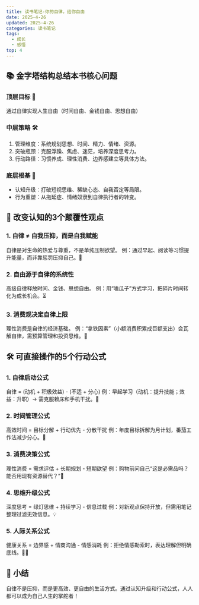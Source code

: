```yaml
---
title: 读书笔记-你的自律，给你自由
date: 2025-4-26
updated: 2025-4-26
categories: 读书笔记
tags:
  - 成长
  - 感悟
top: 4
---
```


## 📚 金字塔结构总结本书核心问题

### 顶层目标 🎯
通过自律实现人生自由（时间自由、金钱自由、思想自由）

### 中层策略 🛠️
1. 管理维度：系统规划思想、时间、精力、情绪、资源。
2. 突破瓶颈：克服浮躁、焦虑、迷茫，培养深度思考力。
3. 行动路径：习惯养成、理性消费、边界感建立等具体方法。

### 底层根基 🧱
- 认知升级：打破短视思维、稀缺心态、自我否定等局限。
- 行为重塑：从拖延症、情绪奴隶到自律执行者的转变。

## 🚀 改变认知的3个颠覆性观点

### 1. 自律 ≠ 自我压抑，而是自我赋能
自律是对生命的热爱与尊重，不是单纯压制欲望。
例：通过早起、阅读等习惯提升能量，而非靠惩罚压抑自己。🌱

### 2. 自由源于自律的系统性
高级自律释放时间、金钱、思想自由。
例：用“嗑瓜子”方式学习，把碎片时间转化为成长机会。⏳

### 3. 消费观决定自律上限
理性消费是自律的经济基础。
例：“拿铁因素”（小额消费积累成巨额支出）会瓦解自律，需预算管理和投资思维。💸

## 🛠️ 可直接操作的5个行动公式

### 1. 自律启动公式
自律 = (动机 + 积极效益) - (不适 + 分心)
例：早起学习（动机：提升技能；效益：升职）→ 需克服赖床和手机干扰。📵

### 2. 时间管理公式
高效时间 = 目标分解 + 行动优先 - 分散干扰
例：年度目标拆解为月计划，番茄工作法减少分心。🍅

### 3. 消费决策公式
理性消费 = 需求评估 + 长期规划 - 短期欲望
例：购物前问自己“这是必需品吗？能否用现有资源替代？”🛒

### 4. 思维升级公式
深度思考 = 绿灯思维 + 持续学习 - 信息过载
例：对新观点保持开放，但需用笔记整理过滤无效信息。💡

### 5. 人际关系公式
健康关系 = 边界感 + 情商沟通 - 情感消耗
例：拒绝情感勒索时，表达理解但明确底线。🧘‍♂️

## 💬 小结
自律不是压抑，而是更高效、更自由的生活方式。通过认知升级和行动公式，人人都可以成为自己人生的掌舵者！
